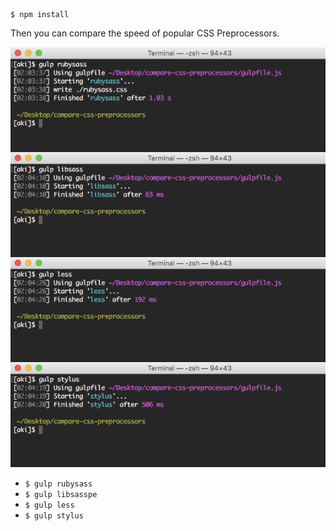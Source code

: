 ```
$ npm install
```

Then you can compare the speed of popular CSS Preprocessors.

![](compare-css-preprocessors.png)

- `$ gulp rubysass`
- `$ gulp libsasspe`
- `$ gulp less`
- `$ gulp stylus`
